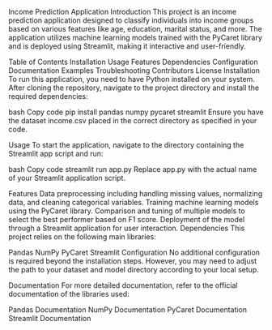 Income Prediction Application
Introduction
This project is an income prediction application designed to classify individuals into income groups based on various features like age, education, marital status, and more. The application utilizes machine learning models trained with the PyCaret library and is deployed using Streamlit, making it interactive and user-friendly.

Table of Contents
Installation
Usage
Features
Dependencies
Configuration
Documentation
Examples
Troubleshooting
Contributors
License
Installation
To run this application, you need to have Python installed on your system. After cloning the repository, navigate to the project directory and install the required dependencies:

bash
Copy code
pip install pandas numpy pycaret streamlit
Ensure you have the dataset income.csv placed in the correct directory as specified in your code.

Usage
To start the application, navigate to the directory containing the Streamlit app script and run:

bash
Copy code
streamlit run app.py
Replace app.py with the actual name of your Streamlit application script.

Features
Data preprocessing including handling missing values, normalizing data, and cleaning categorical variables.
Training machine learning models using the PyCaret library.
Comparison and tuning of multiple models to select the best performer based on F1 score.
Deployment of the model through a Streamlit application for user interaction.
Dependencies
This project relies on the following main libraries:

Pandas
NumPy
PyCaret
Streamlit
Configuration
No additional configuration is required beyond the installation steps. However, you may need to adjust the path to your dataset and model directory according to your local setup.

Documentation
For more detailed documentation, refer to the official documentation of the libraries used:

Pandas Documentation
NumPy Documentation
PyCaret Documentation
Streamlit Documentation

